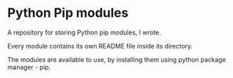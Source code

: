 # Python Pip modules

A repository for storing Python pip modules, I wrote.

Every module contains its own README file inside its directory.


The modules are available to use, by installing them using python package manager - pip.
